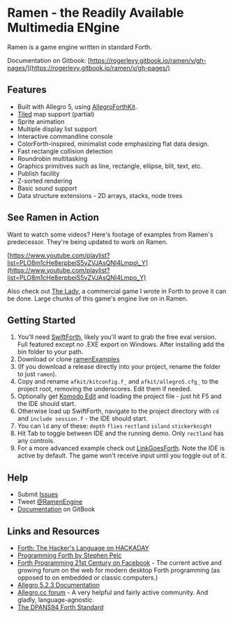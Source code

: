 # Ramen - the Readily Available Multimedia ENgine

Ramen is a game engine written in standard Forth.

Documentation on Gitbook: [https://rogerlevy.gitbook.io/ramen/v/gh-pages/](https://rogerlevy.gitbook.io/ramen/v/gh-pages/)

## Features

* Built with Allegro 5, using [AllegroForthKit](https://github.com/RogerLevy/AllegroForthKit).
* [Tiled](https://www.mapeditor.org/) map support \(partial\)
* Sprite animation
* Multiple display list support
* Interactive commandline console
* ColorForth-inspired, minimalist code emphasizing flat data design.
* Fast rectangle collision detection
* Roundrobin multitasking
* Graphics primitives such as line, rectangle, ellipse, blit, text, etc.
* Publish facility
* Z-sorted rendering
* Basic sound support
* Data structure extensions - 2D arrays, stacks, node trees

## See Ramen in Action

Want to watch some videos? Here's footage of examples from Ramen's predecessor. They're being updated to work on Ramen.

[https://www.youtube.com/playlist?list=PLO8m1cHe8erpbejS5yZVJAsQNI4Lmpo\_Y](https://www.youtube.com/playlist?list=PLO8m1cHe8erpbejS5yZVJAsQNI4Lmpo_Y)

Also check out [The Lady](https://store.steampowered.com/app/341060/The_Lady/%20), a commercial game I wrote in Forth to prove it can be done. Large chunks of this game's engine live on in Ramen.

## Getting Started

1. You'll need [SwiftForth](https://www.forth.com/swiftforth/), likely you'll want to grab the free eval version.  Full featured except no .EXE export on Windows.  After installing add the bin folder to your path.
2. Download or clone [ramenExamples](https://github.com/RogerLevy/ramenExamples)
3. \(If you download a release directly into your project, rename the folder to just `ramen`\).
4. Copy and rename `afkit/kitconfig.f_` and `afkit/allegro5.cfg_` to the project root, removing the underscores.  Edit them if needed.
5. Optionally get [Komodo Edit](https://www.activestate.com/komodo-ide/downloads/edit) and loading the project file - just hit F5 and the IDE should start.
6. Otherwise load up SwiftForth, navigate to the project directory with `cd` and `include session.f` - the IDE should start.  
7. You can `ld` any of these: `depth` `flies` `rectland` `island` `stickerknight`
8. Hit Tab to toggle between IDE and the running demo.  Only `rectland` has any controls.
9. For a more advanced example check out [LinkGoesForth](https://github.com/RogerLevy/linkgoesforth).  Note the IDE is active by default.  The game won't receive input until you toggle out of it.

## Help

* Submit [Issues](https://github.com/RogerLevy/ramen/issues)
* Tweet [@RamenEngine](https://twitter.com/RamenEngine) 
* [Documentation](https://rogerlevy.gitbook.io/ramen/v/gh-pages/) on GitBook

## Links and Resources

* [Forth: The Hacker's Language on HACKADAY](https://hackaday.com/2017/01/27/forth-the-hackers-language/)
* [Programming Forth by Stephen Pelc](http://www.mpeforth.com/arena/ProgramForth.pdf)
* [Forth Programming 21st Century on Facebook](https://www.facebook.com/groups/PROGRAMMINGFORTH/) - The current active and growing forum on the web for modern desktop Forth programming \(as opposed to on embedded or classic computers.\) 
* [Allegro 5.2.3 Documentation](http://liballeg.org/a5docs/5.2.3/)
* [Allegro.cc forum](https://www.allegro.cc/forums) - A very helpful and fairly active community.  And gladly, language-agnostic.
* [The DPANS94 Forth Standard](http://dl.forth.com/sitedocs/dpans94.pdf)

